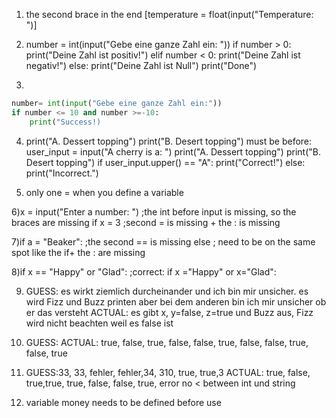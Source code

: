 1) the second brace in the end [temperature = float(input("Temperature: ")]

2) number = int(input("Gebe eine ganze Zahl ein: "))
if number > 0:
    print("Deine Zahl ist positiv!")
elif number < 0:
    print("Deine Zahl ist negativ!")
else:
    print("Deine Zahl ist Null")
print("Done")

3)
```Python
number= int(input("Gebe eine ganze Zahl ein:"))
if number <= 10 and number >=-10:
    print("Success!)
```

4) print("A. Dessert topping")
print("B. Desert topping") 
must be before: user_input = input("A cherry is a: ")
print("A. Dessert topping")
print("B. Desert topping")
if user_input.upper() == "A":
    print("Correct!")
else:
    print("Incorrect.")

5) only one = when you define a variable

6)x = input("Enter a number: ") ;the int before input is missing, so the braces are missing
  if x = 3 ;second = is missing + the : is missing

7)if a = "Beaker": ;the second == is missing
  else ; need to be on the same spot like the if+ the : are missing 

8)if x == "Happy" or "Glad": ;correct: if x ="Happy" or x="Glad":

9) GUESS: es wirkt ziemlich durcheinander und ich bin mir unsicher. es wird Fizz und Buzz printen aber bei dem anderen bin ich mir unsicher ob er das versteht 
ACTUAL: es gibt x, y=false, z=true und Buzz aus, Fizz wird nicht beachten weil es false ist

10) GUESS:
ACTUAL: true, false, true, false, false, true, false, false, true, false, true

11) GUESS:33, 33, fehler, fehler,34, 310, true, true,3
ACTUAL: true, false, true,true, true, false, false, true, error no < between int und string

12) variable money needs to be defined before use